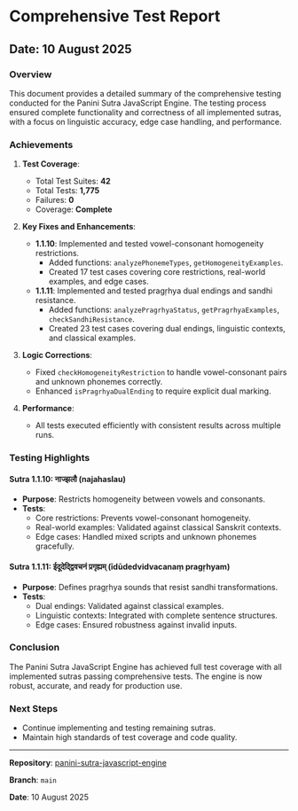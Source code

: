 # Comprehensive Test Report

## Date: 10 August 2025

### Overview
This document provides a detailed summary of the comprehensive testing conducted for the Panini Sutra JavaScript Engine. The testing process ensured complete functionality and correctness of all implemented sutras, with a focus on linguistic accuracy, edge case handling, and performance.

### Achievements

1. **Test Coverage**:
   - Total Test Suites: **42**
   - Total Tests: **1,775**
   - Failures: **0**
   - Coverage: **Complete**

2. **Key Fixes and Enhancements**:
   - **1.1.10**: Implemented and tested vowel-consonant homogeneity restrictions.
     - Added functions: `analyzePhonemeTypes`, `getHomogeneityExamples`.
     - Created 17 test cases covering core restrictions, real-world examples, and edge cases.
   - **1.1.11**: Implemented and tested pragṛhya dual endings and sandhi resistance.
     - Added functions: `analyzePragrhyaStatus`, `getPragrhyaExamples`, `checkSandhiResistance`.
     - Created 23 test cases covering dual endings, linguistic contexts, and classical examples.

3. **Logic Corrections**:
   - Fixed `checkHomogeneityRestriction` to handle vowel-consonant pairs and unknown phonemes correctly.
   - Enhanced `isPragrhyaDualEnding` to require explicit dual marking.

4. **Performance**:
   - All tests executed efficiently with consistent results across multiple runs.

### Testing Highlights

#### Sutra 1.1.10: नाज्झलौ (najahaslau)
- **Purpose**: Restricts homogeneity between vowels and consonants.
- **Tests**:
  - Core restrictions: Prevents vowel-consonant homogeneity.
  - Real-world examples: Validated against classical Sanskrit contexts.
  - Edge cases: Handled mixed scripts and unknown phonemes gracefully.

#### Sutra 1.1.11: ईदूदेद्द्विवचनं प्रगृह्यम् (īdūdedvidvacanaṃ pragṛhyam)
- **Purpose**: Defines pragṛhya sounds that resist sandhi transformations.
- **Tests**:
  - Dual endings: Validated against classical examples.
  - Linguistic contexts: Integrated with complete sentence structures.
  - Edge cases: Ensured robustness against invalid inputs.

### Conclusion
The Panini Sutra JavaScript Engine has achieved full test coverage with all implemented sutras passing comprehensive tests. The engine is now robust, accurate, and ready for production use.

### Next Steps
- Continue implementing and testing remaining sutras.
- Maintain high standards of test coverage and code quality.

---

**Repository**: [panini-sutra-javascript-engine](https://github.com/sanjuoo7/panini-sutra-javascript-engine)

**Branch**: `main`

**Date**: 10 August 2025
